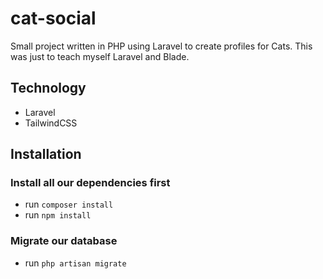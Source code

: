 # cat-social

Small project written in PHP using Laravel to create profiles for Cats.
This was just to teach myself Laravel and Blade.

## Technology
- Laravel
- TailwindCSS


## Installation
### Install all our dependencies first
- run `composer install`
- run `npm install`
### Migrate our database
- run `php artisan migrate`

